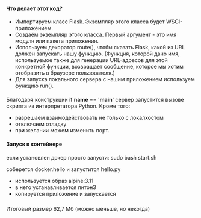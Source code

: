 #### Что делает этот код?

* Импортируем класс Flask. Экземпляр этого класса будет WSGI-приложением.
* Создаём экземпляр этого класса. Первый аргумент - это имя модуля или пакета приложения.
* Используем декоратор route(), чтобы сказать Flask, какой из URL должен запускать нашу функцию.
(Функция, которой дано имя, используемое также для генерации URL-адресов для этой конкретной функции, возвращает сообщение, которое мы хотим отобразить в браузере пользователя.)
* Для запуска локального сервера с нашим приложением используем функцию run(). 
####
Благодаря конструкции if __name__ == '__main__' сервер запустится вызове скрипта из интерпретатора Python.
Кроме того:
* разрешаем взаимодействовать не только с локалхостом
* отключаем отладку
* при желании можем изменить порт. 

#### Запуск в контейнере
если установлен докер просто запусти: sudo bash start.sh

соберется docker.hello и запустится hello.py

* используется образ alpine:3.11
* в него устанавливается питон3
* копируется приложение и запускается
#####   
Итоговый размер 62,7 Мб (можно меньше, но некогда)


